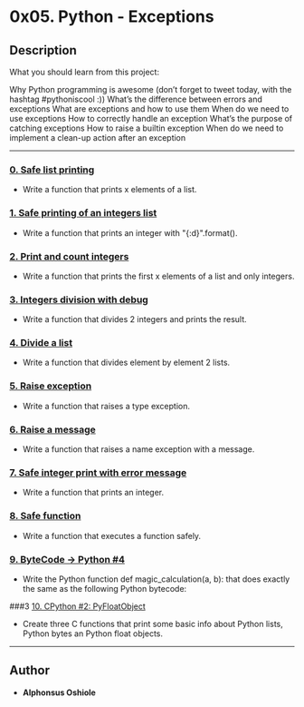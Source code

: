 # 0x05. Python - Exceptions

## Description
What you should learn from this project:

Why Python programming is awesome (don’t forget to tweet today, with the hashtag #pythoniscool :))
What’s the difference between errors and exceptions
What are exceptions and how to use them
When do we need to use exceptions
How to correctly handle an exception
What’s the purpose of catching exceptions
How to raise a builtin exception
When do we need to implement a clean-up action after an exception

---

### [0. Safe list printing](./0-safe_print_list.py)
* Write a function that prints x elements of a list.


### [1. Safe printing of an integers list](./1-safe_print_integer.py)
* Write a function that prints an integer with "{:d}".format().


### [2. Print and count integers](./2-safe_print_list_integers.py)
* Write a function that prints the first x elements of a list and only integers.


### [3. Integers division with debug](./3-safe_print_division.py)
* Write a function that divides 2 integers and prints the result.


### [4. Divide a list](./4-list_division.py)
* Write a function that divides element by element 2 lists.


### [5. Raise exception](./5-raise_exception.py)
* Write a function that raises a type exception.


### [6. Raise a message](./6-raise_exception_msg.py)
* Write a function that raises a name exception with a message.

### [7. Safe integer print with error message](./100-safe_print_integer_err.py)
* Write a function that prints an integer.

### [8. Safe function](./101-safe_function.py)
* Write a function that executes a function safely.

### [9. ByteCode -> Python #4](./102-magic_calculation.py)
* Write the Python function def magic_calculation(a, b): that does exactly the same as the following Python bytecode:

###3 [10. CPython #2: PyFloatObject](./103-python.c)
* Create three C functions that print some basic info about Python lists, Python bytes an Python float objects.

---

## Author
* **Alphonsus Oshiole**
